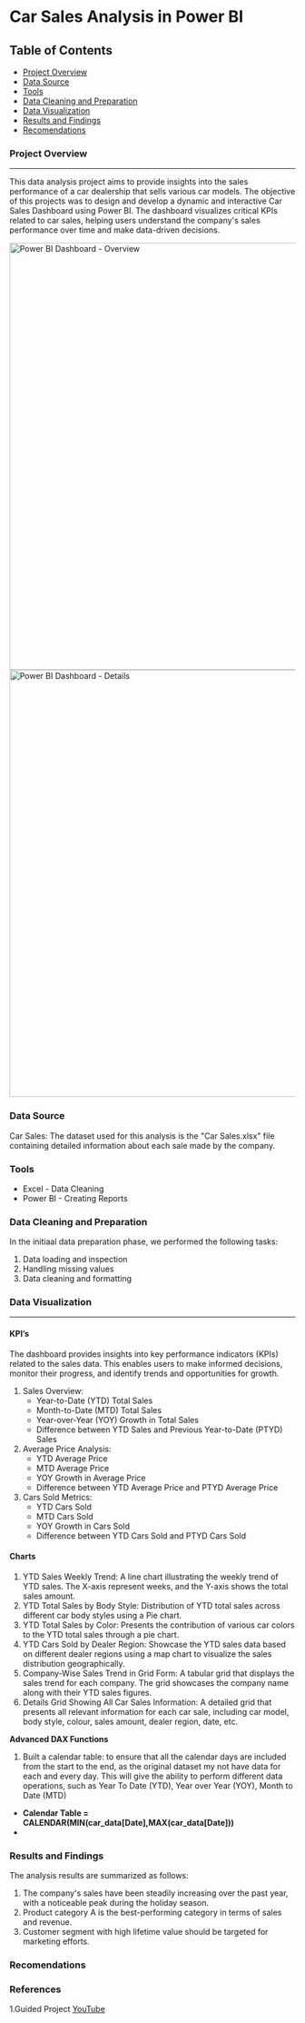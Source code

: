 # Car Sales Analysis in Power BI

## Table of Contents
- [Project Overview](#project-overview)
- [Data Source](#data-source)
- [Tools](#tools)
- [Data Cleaning and Preparation](#data-cleaning-and-preparation)
- [Data Visualization](#data-visualization)
- [Results and Findings](#results-and-findings)
- [Recomendations](#recomendations)


### Project Overview
---
This data analysis project aims to provide insights into the sales performance of a car dealership that sells various car models. The objective of this projects was to design and develop a dynamic and interactive Car Sales Dashboard using Power BI. The dashboard visualizes critical KPIs related to car sales, helping users understand the company's sales performance over time and make data-driven decisions.

<img width="752" alt="Power BI Dashboard - Overview" src="https://github.com/irenhajnal/Projects/assets/122035130/15a4def3-428b-476c-baeb-10ced033ca18">
<img width="752" alt="Power BI Dashboard - Details" src="https://github.com/irenhajnal/Projects/assets/122035130/2f6e585b-91cf-406d-97eb-e3b2568135fa">

### Data Source
Car Sales: The dataset used for this analysis is the "Car Sales.xlsx" file containing detailed information about each sale made by the company.


### Tools
- Excel - Data Cleaning
- Power BI - Creating Reports

### Data Cleaning and Preparation
In the initiaal data preparation phase, we performed the following tasks:
1. Data loading and inspection
2. Handling missing values
3. Data cleaning and formatting

### Data Visualization
---
#### KPI’s
The dashboard provides insights into key performance indicators (KPIs) related to the sales data. This enables users to make informed decisions, monitor their progress, and identify trends and opportunities for growth.
  1. Sales Overview:
      - Year-to-Date (YTD) Total Sales
      - Month-to-Date (MTD) Total Sales
      - Year-over-Year (YOY) Growth in Total Sales
      - Difference between YTD Sales and Previous Year-to-Date (PTYD) Sales
  2. Average Price Analysis:
      - YTD Average Price
      - MTD Average Price
      - YOY Growth in Average Price
      - Difference between YTD Average Price and PTYD Average Price
  3. Cars Sold Metrics:
      - YTD Cars Sold
      - MTD Cars Sold
      - YOY Growth in Cars Sold
      - Difference between YTD Cars Sold and PTYD Cars Sold
#### Charts
  1.	YTD Sales Weekly Trend: A line chart illustrating the weekly trend of YTD sales. The X-axis represent weeks, and the Y-axis shows the total sales amount.
  2.	YTD Total Sales by Body Style: Distribution of YTD total sales across different car body styles using a Pie chart.
  3.	YTD Total Sales by Color: Presents the contribution of various car colors to the YTD total sales through a pie chart.
  4.	YTD Cars Sold by Dealer Region: Showcase the YTD sales data based on different dealer regions using a map chart to visualize the sales distribution geographically.
  5.	Company-Wise Sales Trend in Grid Form: A tabular grid that displays the sales trend for each company. The grid showcases the company name along with their YTD sales figures.
  6.	Details Grid Showing All Car Sales Information: A detailed grid that presents all relevant information for each car sale, including car model, body style, colour, sales amount, dealer region, date, etc.

**Advanced DAX Functions**
1. Built a calendar table: to ensure that all the calendar days are included from the start to the end, as the original dataset my not have data for each and every day. This will give the ability to perform different data operations, such as Year To Date (YTD), Year over Year (YOY), Month to Date (MTD)
 - **Calendar Table = CALENDAR(MIN(car_data[Date],MAX(car_data[Date]))**
- 

### Results and Findings
The analysis results are summarized as follows:
1. The company's sales have been steadily increasing over the past year, with a noticeable peak during the holiday season.
2. Product category A is the best-performing category in terms of sales and revenue.
3. Customer segment with high lifetime value should be targeted for marketing efforts.

### Recomendations



### References
1.Guided Project [YouTube](https://www.youtube.com/watch?v=XnPo5Ft7RzQ)
